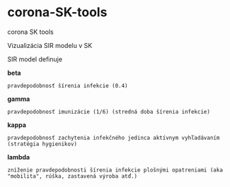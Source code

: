# corona-SK-tools
corona SK tools

Vizualizácia SIR modelu v SK

SIR model definuje

  <B>beta</B>
  
    pravdepodobnosť šírenia infekcie (0.4)

  <B>gamma</B>
  
    pravdepodobnosť imunizácie (1/6) (stredná doba šírenia infekcie)
    
  <B>kappa</B>
  
    pravdepodobnosť zachytenia infekčného jedinca aktívnym vyhľadávaním (stratégia hygienikov)
    
   <B>lambda</B>
   
    zníženie pravdepodobnosti šírenia infekcie plošnými opatreniami (aka "mobilita", rúška, zastavená výroba atď.)
    
